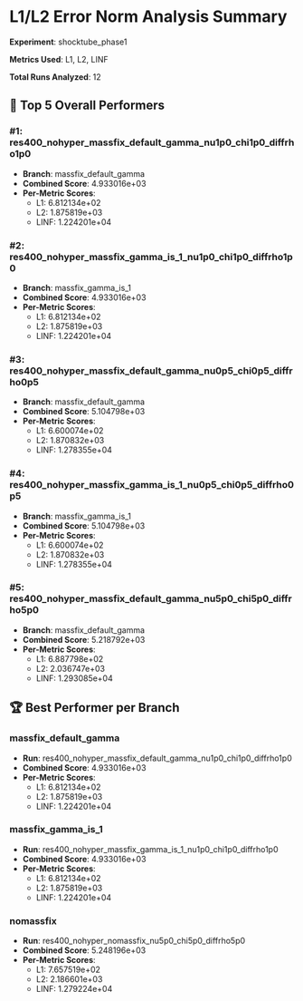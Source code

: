 # L1/L2 Error Norm Analysis Summary

**Experiment**: shocktube_phase1

**Metrics Used**: L1, L2, LINF

**Total Runs Analyzed**: 12

## 🥇 Top 5 Overall Performers

### #1: res400_nohyper_massfix_default_gamma_nu1p0_chi1p0_diffrho1p0
- **Branch**: massfix_default_gamma
- **Combined Score**: 4.933016e+03
- **Per-Metric Scores**:
  - L1: 6.812134e+02
  - L2: 1.875819e+03
  - LINF: 1.224201e+04

### #2: res400_nohyper_massfix_gamma_is_1_nu1p0_chi1p0_diffrho1p0
- **Branch**: massfix_gamma_is_1
- **Combined Score**: 4.933016e+03
- **Per-Metric Scores**:
  - L1: 6.812134e+02
  - L2: 1.875819e+03
  - LINF: 1.224201e+04

### #3: res400_nohyper_massfix_default_gamma_nu0p5_chi0p5_diffrho0p5
- **Branch**: massfix_default_gamma
- **Combined Score**: 5.104798e+03
- **Per-Metric Scores**:
  - L1: 6.600074e+02
  - L2: 1.870832e+03
  - LINF: 1.278355e+04

### #4: res400_nohyper_massfix_gamma_is_1_nu0p5_chi0p5_diffrho0p5
- **Branch**: massfix_gamma_is_1
- **Combined Score**: 5.104798e+03
- **Per-Metric Scores**:
  - L1: 6.600074e+02
  - L2: 1.870832e+03
  - LINF: 1.278355e+04

### #5: res400_nohyper_massfix_default_gamma_nu5p0_chi5p0_diffrho5p0
- **Branch**: massfix_default_gamma
- **Combined Score**: 5.218792e+03
- **Per-Metric Scores**:
  - L1: 6.887798e+02
  - L2: 2.036747e+03
  - LINF: 1.293085e+04

## 🏆 Best Performer per Branch

### massfix_default_gamma
- **Run**: res400_nohyper_massfix_default_gamma_nu1p0_chi1p0_diffrho1p0
- **Combined Score**: 4.933016e+03
- **Per-Metric Scores**:
  - L1: 6.812134e+02
  - L2: 1.875819e+03
  - LINF: 1.224201e+04

### massfix_gamma_is_1
- **Run**: res400_nohyper_massfix_gamma_is_1_nu1p0_chi1p0_diffrho1p0
- **Combined Score**: 4.933016e+03
- **Per-Metric Scores**:
  - L1: 6.812134e+02
  - L2: 1.875819e+03
  - LINF: 1.224201e+04

### nomassfix
- **Run**: res400_nohyper_nomassfix_nu5p0_chi5p0_diffrho5p0
- **Combined Score**: 5.248196e+03
- **Per-Metric Scores**:
  - L1: 7.657519e+02
  - L2: 2.186601e+03
  - LINF: 1.279224e+04

